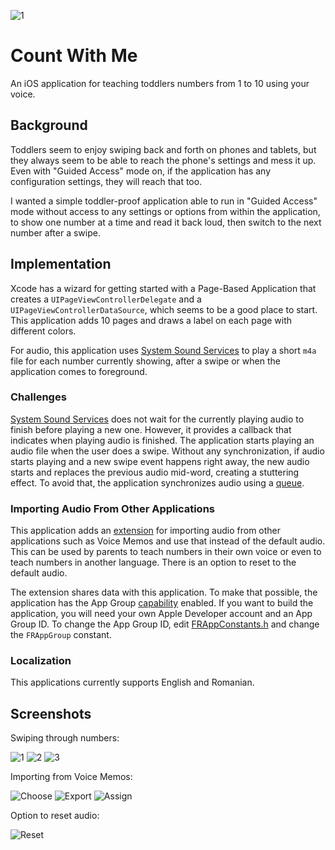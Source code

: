 ![1](Docs/1234_80x80.png?raw=true)

# Count With Me
An iOS application for teaching toddlers numbers from 1 to 10 using your voice.

## Background
Toddlers seem to enjoy swiping back and forth on phones and tablets, but they always seem to be able to reach the phone's settings and mess it up.
Even with "Guided Access" mode on, if the application has any configuration settings, they will reach that too.

I wanted a simple toddler-proof application able to run in "Guided Access" mode without access to any settings or options from within the application, to show one number at a time and read it back loud, then switch to the next number after a swipe.

## Implementation
Xcode has a wizard for getting started with a Page-Based Application that creates a `UIPageViewControllerDelegate` and a `UIPageViewControllerDataSource`, which seems to be a good place to start. This application adds 10 pages and draws a label on each page with different colors.

For audio, this application uses [System Sound Services](https://developer.apple.com/reference/audiotoolbox/1657326-system_sound_services) to play a short `m4a` file for each number currently showing, after a swipe or when the application comes to foreground.

### Challenges
[System Sound Services](https://developer.apple.com/reference/audiotoolbox/1657326-system_sound_services) does not wait for the currently playing audio to finish before playing a new one. However, it provides a callback that indicates when playing audio is finished. The application starts playing an audio file when the user does a swipe. Without any synchronization, if audio starts playing and a new swipe event happens right away, the new audio starts and replaces the previous audio mid-word, creating a stuttering effect. To avoid that, the application synchronizes audio using a [queue](/ios-lib-fr-utils).

### Importing Audio From Other Applications
This application adds an [extension](https://developer.apple.com/library/content/documentation/General/Conceptual/ExtensibilityPG/) for importing audio from other applications such as Voice Memos and use that instead of the default audio. This can be used by parents to teach numbers in their own voice or even to teach numbers in another language. There is an option to reset to the default audio.

The extension shares data with this application. To make that possible, the application has the App Group [capability](https://developer.apple.com/library/content/documentation/IDEs/Conceptual/AppDistributionGuide/AddingCapabilities/AddingCapabilities.html) enabled. If you want to build the application, you will need your own Apple Developer account and an App Group ID. To change the App Group ID, edit [FRAppConstants.h](FRNumbers/FRAppConstants.h) and change the `FRAppGroup` constant.

### Localization
This applications currently supports English and Romanian.

## Screenshots
Swiping through numbers:

![1](Docs/cw01.png?raw=true) ![2](Docs/cw02.png?raw=true) ![3](Docs/cw03.png?raw=true)

Importing from Voice Memos:

![Choose](Docs/vm02.png?raw=true) ![Export](Docs/vm03.png?raw=true) ![Assign](Docs/vm04.png?raw=true)

Option to reset audio:

![Reset](Docs/op01.png?raw=true)
